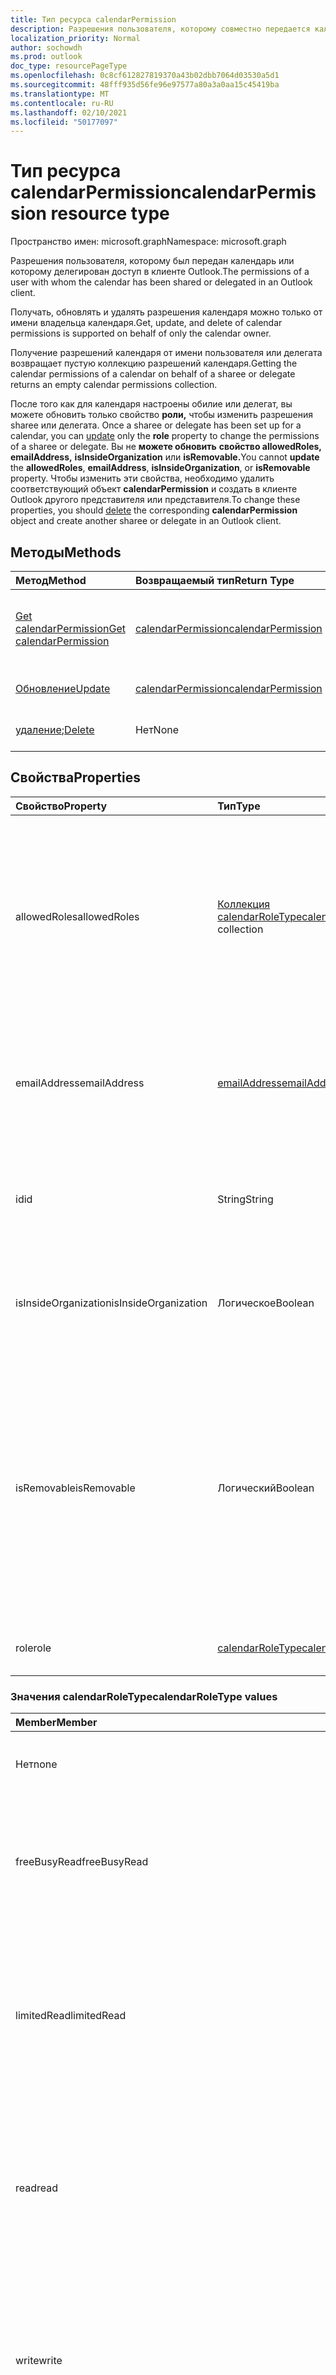 ```yaml
---
title: Тип ресурса calendarPermission
description: Разрешения пользователя, которому совместно передается календарь.
localization_priority: Normal
author: sochowdh
ms.prod: outlook
doc_type: resourcePageType
ms.openlocfilehash: 0c8cf612827819370a43b02dbb7064d03530a5d1
ms.sourcegitcommit: 48fff935d56fe96e97577a80a3a0aa15c45419ba
ms.translationtype: MT
ms.contentlocale: ru-RU
ms.lasthandoff: 02/10/2021
ms.locfileid: "50177097"
---
```

# <a name="calendarpermission-resource-type"></a><span data-ttu-id="dbe82-103">Тип ресурса calendarPermission</span><span class="sxs-lookup"><span data-stu-id="dbe82-103">calendarPermission resource type</span></span>

<span data-ttu-id="dbe82-104">Пространство имен: microsoft.graph</span><span class="sxs-lookup"><span data-stu-id="dbe82-104">Namespace: microsoft.graph</span></span>

<span data-ttu-id="dbe82-105">Разрешения пользователя, которому был передан календарь или которому делегирован доступ в клиенте Outlook.</span><span class="sxs-lookup"><span data-stu-id="dbe82-105">The permissions of a user with whom the calendar has been shared or delegated in an Outlook client.</span></span>

<span data-ttu-id="dbe82-106">Получать, обновлять и удалять разрешения календаря можно только от имени владельца календаря.</span><span class="sxs-lookup"><span data-stu-id="dbe82-106">Get, update, and delete of calendar permissions is supported on behalf of only the calendar owner.</span></span>

<span data-ttu-id="dbe82-107">Получение разрешений календаря от имени пользователя или делегата возвращает пустую коллекцию разрешений календаря.</span><span class="sxs-lookup"><span data-stu-id="dbe82-107">Getting the calendar permissions of a calendar on behalf of a sharee or delegate returns an empty calendar permissions collection.</span></span>

<span data-ttu-id="dbe82-108">После того как для календаря настроены обилие или делегат, вы можете обновить только свойство **роли,** чтобы изменить разрешения sharee или делегата. [](../api/calendarpermission-update.md)</span><span class="sxs-lookup"><span data-stu-id="dbe82-108">Once a sharee or delegate has been set up for a calendar, you can [update](../api/calendarpermission-update.md) only the **role** property to change the permissions of a sharee or delegate.</span></span> <span data-ttu-id="dbe82-109">Вы не **можете обновить** **свойство allowedRoles,** **emailAddress,** **isInsideOrganization** или **isRemovable.**</span><span class="sxs-lookup"><span data-stu-id="dbe82-109">You cannot **update** the **allowedRoles**, **emailAddress**, **isInsideOrganization**, or **isRemovable** property.</span></span> <span data-ttu-id="dbe82-110">Чтобы изменить эти свойства, [](../api/calendarpermission-delete.md) необходимо удалить соответствующий объект **calendarPermission** и создать в клиенте Outlook другого представителя или представителя.</span><span class="sxs-lookup"><span data-stu-id="dbe82-110">To change these properties, you should [delete](../api/calendarpermission-delete.md) the corresponding **calendarPermission** object and create another sharee or delegate in an Outlook client.</span></span>

## <a name="methods"></a><span data-ttu-id="dbe82-111">Методы</span><span class="sxs-lookup"><span data-stu-id="dbe82-111">Methods</span></span>

| <span data-ttu-id="dbe82-112">Метод</span><span class="sxs-lookup"><span data-stu-id="dbe82-112">Method</span></span>       | <span data-ttu-id="dbe82-113">Возвращаемый тип</span><span class="sxs-lookup"><span data-stu-id="dbe82-113">Return Type</span></span> | <span data-ttu-id="dbe82-114">Описание</span><span class="sxs-lookup"><span data-stu-id="dbe82-114">Description</span></span> |
|:-------------|:------------|:------------|
| [<span data-ttu-id="dbe82-115">Get calendarPermission</span><span class="sxs-lookup"><span data-stu-id="dbe82-115">Get calendarPermission</span></span>](../api/calendarpermission-get.md) | [<span data-ttu-id="dbe82-116">calendarPermission</span><span class="sxs-lookup"><span data-stu-id="dbe82-116">calendarPermission</span></span>](calendarpermission.md) | <span data-ttu-id="dbe82-117">Чтение свойств и связей объекта calendarPermission.</span><span class="sxs-lookup"><span data-stu-id="dbe82-117">Read properties and relationships of calendarPermission object.</span></span> |
| [<span data-ttu-id="dbe82-118">Обновление</span><span class="sxs-lookup"><span data-stu-id="dbe82-118">Update</span></span>](../api/calendarpermission-update.md) | [<span data-ttu-id="dbe82-119">calendarPermission</span><span class="sxs-lookup"><span data-stu-id="dbe82-119">calendarPermission</span></span>](calendarpermission.md) | <span data-ttu-id="dbe82-120">Обновление объекта calendarPermission.</span><span class="sxs-lookup"><span data-stu-id="dbe82-120">Update calendarPermission object.</span></span> |
| <span data-ttu-id="dbe82-121">[удаление](../api/calendarpermission-delete.md);</span><span class="sxs-lookup"><span data-stu-id="dbe82-121">[Delete](../api/calendarpermission-delete.md)</span></span> | <span data-ttu-id="dbe82-122">Нет</span><span class="sxs-lookup"><span data-stu-id="dbe82-122">None</span></span> | <span data-ttu-id="dbe82-123">Удаление объекта calendarPermission.</span><span class="sxs-lookup"><span data-stu-id="dbe82-123">Delete calendarPermission object.</span></span> |

## <a name="properties"></a><span data-ttu-id="dbe82-124">Свойства</span><span class="sxs-lookup"><span data-stu-id="dbe82-124">Properties</span></span>

| <span data-ttu-id="dbe82-125">Свойство</span><span class="sxs-lookup"><span data-stu-id="dbe82-125">Property</span></span>     | <span data-ttu-id="dbe82-126">Тип</span><span class="sxs-lookup"><span data-stu-id="dbe82-126">Type</span></span>        | <span data-ttu-id="dbe82-127">Описание</span><span class="sxs-lookup"><span data-stu-id="dbe82-127">Description</span></span> |
|:-------------|:------------|:------------|
|<span data-ttu-id="dbe82-128">allowedRoles</span><span class="sxs-lookup"><span data-stu-id="dbe82-128">allowedRoles</span></span>|<span data-ttu-id="dbe82-129">[Коллекция calendarRoleType](#calendarroletype-values)</span><span class="sxs-lookup"><span data-stu-id="dbe82-129">[calendarRoleType](#calendarroletype-values) collection</span></span>| <span data-ttu-id="dbe82-130">Список разрешенных уровней разрешений общего доступа или делегирование для календаря.</span><span class="sxs-lookup"><span data-stu-id="dbe82-130">List of allowed sharing or delegating permission levels for the calendar.</span></span> <span data-ttu-id="dbe82-131">Возможные значения: `none`, `freeBusyRead`, `limitedRead`, `read`, `write`, `delegateWithoutPrivateEventAccess`, `delegateWithPrivateEventAccess`, `custom`.</span><span class="sxs-lookup"><span data-stu-id="dbe82-131">Possible values are: `none`, `freeBusyRead`, `limitedRead`, `read`, `write`, `delegateWithoutPrivateEventAccess`, `delegateWithPrivateEventAccess`, `custom`.</span></span>|
|<span data-ttu-id="dbe82-132">emailAddress</span><span class="sxs-lookup"><span data-stu-id="dbe82-132">emailAddress</span></span>|[<span data-ttu-id="dbe82-133">emailAddress</span><span class="sxs-lookup"><span data-stu-id="dbe82-133">emailAddress</span></span>](emailaddress.md)| <span data-ttu-id="dbe82-134">Представляет делиться данными или делегатами, у которых есть доступ к календарю.</span><span class="sxs-lookup"><span data-stu-id="dbe82-134">Represents a sharee or delegate who has access to the calendar.</span></span> <span data-ttu-id="dbe82-135">Для обоймы "Моя организация" свойство **адреса** имеет null.</span><span class="sxs-lookup"><span data-stu-id="dbe82-135">For the "My Organization" sharee, the **address** property is null.</span></span> <span data-ttu-id="dbe82-136">Только для чтения.</span><span class="sxs-lookup"><span data-stu-id="dbe82-136">Read-only.</span></span> |
|<span data-ttu-id="dbe82-137">id</span><span class="sxs-lookup"><span data-stu-id="dbe82-137">id</span></span>|<span data-ttu-id="dbe82-138">String</span><span class="sxs-lookup"><span data-stu-id="dbe82-138">String</span></span>| <span data-ttu-id="dbe82-139">Уникальный идентификатор пользователя (общего доступа или делегата), которому был передан календарь.</span><span class="sxs-lookup"><span data-stu-id="dbe82-139">The unique identifier of the user (sharee or delegate) with whom the calendar has been shared.</span></span> <span data-ttu-id="dbe82-140">Только для чтения.</span><span class="sxs-lookup"><span data-stu-id="dbe82-140">Read-only.</span></span>|
|<span data-ttu-id="dbe82-141">isInsideOrganization</span><span class="sxs-lookup"><span data-stu-id="dbe82-141">isInsideOrganization</span></span>|<span data-ttu-id="dbe82-142">Логическое</span><span class="sxs-lookup"><span data-stu-id="dbe82-142">Boolean</span></span>| <span data-ttu-id="dbe82-143">Имеет true, если пользователь в контексте (пользователь или делегат) находится в той же организации, что и владелец календаря.</span><span class="sxs-lookup"><span data-stu-id="dbe82-143">True if the user in context (sharee or delegate) is inside the same organization as the calendar owner.</span></span>|
|<span data-ttu-id="dbe82-144">isRemovable</span><span class="sxs-lookup"><span data-stu-id="dbe82-144">isRemovable</span></span>|<span data-ttu-id="dbe82-145">Логический</span><span class="sxs-lookup"><span data-stu-id="dbe82-145">Boolean</span></span>| <span data-ttu-id="dbe82-146">`True` если пользователь может быть удален из списка sharees или делегатов для указанного календаря, в противном `false` случае.</span><span class="sxs-lookup"><span data-stu-id="dbe82-146">`True` if the user can be removed from the list of sharees or delegates for the specified calendar, `false` otherwise.</span></span> <span data-ttu-id="dbe82-147">Пользователь "Моя организация" определяет разрешения, которые другие пользователи в организации имеют для данного календаря.</span><span class="sxs-lookup"><span data-stu-id="dbe82-147">The "My organization" user determines the permissions other people within your organization have to the given calendar.</span></span> <span data-ttu-id="dbe82-148">Невозможно удалить "Моя организация" в качестве делиться в календаре.</span><span class="sxs-lookup"><span data-stu-id="dbe82-148">You cannot remove "My organization" as a sharee to a calendar.</span></span>|
|<span data-ttu-id="dbe82-149">role</span><span class="sxs-lookup"><span data-stu-id="dbe82-149">role</span></span>|[<span data-ttu-id="dbe82-150">calendarRoleType</span><span class="sxs-lookup"><span data-stu-id="dbe82-150">calendarRoleType</span></span>](#calendarroletype-values)| <span data-ttu-id="dbe82-151">Текущий уровень разрешений для доступа к календарю или делегата.</span><span class="sxs-lookup"><span data-stu-id="dbe82-151">Current permission level of the calendar sharee or delegate.</span></span> |

### <a name="calendarroletype-values"></a><span data-ttu-id="dbe82-152">Значения calendarRoleType</span><span class="sxs-lookup"><span data-stu-id="dbe82-152">calendarRoleType values</span></span>

| <span data-ttu-id="dbe82-153">Member</span><span class="sxs-lookup"><span data-stu-id="dbe82-153">Member</span></span>        | <span data-ttu-id="dbe82-154">Описание</span><span class="sxs-lookup"><span data-stu-id="dbe82-154">Description</span></span> |
|:--------------|:------------|
| <span data-ttu-id="dbe82-155">Нет</span><span class="sxs-lookup"><span data-stu-id="dbe82-155">none</span></span> | <span data-ttu-id="dbe82-156">Календарь не является общим для пользователя.</span><span class="sxs-lookup"><span data-stu-id="dbe82-156">Calendar is not shared with the user.</span></span> |
| <span data-ttu-id="dbe82-157">freeBusyRead</span><span class="sxs-lookup"><span data-stu-id="dbe82-157">freeBusyRead</span></span> | <span data-ttu-id="dbe82-158">Пользователь — это пользователь, который может просматривать состояние занятости владельца в календаре.</span><span class="sxs-lookup"><span data-stu-id="dbe82-158">User is a sharee who can view free/busy status of the owner on the calendar.</span></span> |
| <span data-ttu-id="dbe82-159">limitedRead</span><span class="sxs-lookup"><span data-stu-id="dbe82-159">limitedRead</span></span> | <span data-ttu-id="dbe82-160">Пользователь — это пользователь, который может просматривать состояние занятости, а также заголовки и расположения событий в календаре.</span><span class="sxs-lookup"><span data-stu-id="dbe82-160">User is a sharee who can view free/busy status, and titles and locations of the events on the calendar.</span></span> |
| <span data-ttu-id="dbe82-161">read</span><span class="sxs-lookup"><span data-stu-id="dbe82-161">read</span></span> | <span data-ttu-id="dbe82-162">Пользователь — это пользователь, который может просматривать все сведения о событиях в календаре, кроме частных событий владельца.</span><span class="sxs-lookup"><span data-stu-id="dbe82-162">User is a sharee who can view all the details of the events on the calendar, except for the owner's private events.</span></span> |
| <span data-ttu-id="dbe82-163">write</span><span class="sxs-lookup"><span data-stu-id="dbe82-163">write</span></span> | <span data-ttu-id="dbe82-164">Пользователь — это пользователь, который может просматривать все сведения (кроме частных событий) и редактировать события в календаре.</span><span class="sxs-lookup"><span data-stu-id="dbe82-164">User is a sharee who can view all the details (except for private events) and edit events on the calendar.</span></span> |
| <span data-ttu-id="dbe82-165">delegateWithoutPrivateEventAccess</span><span class="sxs-lookup"><span data-stu-id="dbe82-165">delegateWithoutPrivateEventAccess</span></span> | <span data-ttu-id="dbe82-166">Пользователь является делегатом, который имеет доступ на записи, но не может просматривать сведения о частных событиях владельца в календаре.</span><span class="sxs-lookup"><span data-stu-id="dbe82-166">User is a delegate who has write access but cannot view information of the owner's private events on the calendar.</span></span> |
| <span data-ttu-id="dbe82-167">delegateWithPrivateEventAccess</span><span class="sxs-lookup"><span data-stu-id="dbe82-167">delegateWithPrivateEventAccess</span></span> | <span data-ttu-id="dbe82-168">Пользователь — это делегат, который имеет доступ на записи и может просматривать сведения о частных событиях владельца в календаре.</span><span class="sxs-lookup"><span data-stu-id="dbe82-168">User is a delegate who has write access and can view information of the owner's private events on the calendar.</span></span> |
| <span data-ttu-id="dbe82-169">custom</span><span class="sxs-lookup"><span data-stu-id="dbe82-169">custom</span></span> | <span data-ttu-id="dbe82-170">Пользователь имеет настраиваемые разрешения на доступ к календарю.</span><span class="sxs-lookup"><span data-stu-id="dbe82-170">User has custom permissions to the calendar.</span></span> |


## <a name="json-representation"></a><span data-ttu-id="dbe82-171">Представление JSON</span><span class="sxs-lookup"><span data-stu-id="dbe82-171">JSON representation</span></span>

<span data-ttu-id="dbe82-172">Ниже указано представление ресурса в формате JSON.</span><span class="sxs-lookup"><span data-stu-id="dbe82-172">The following is a JSON representation of the resource.</span></span>

<!-- {
  "blockType": "resource",
  "@odata.type": "microsoft.graph.calendarPermission",
  "keyProperty": "id"
}-->

```json
{
  "allowedRoles": ["string"],
  "emailAddress": {"@odata.type": "microsoft.graph.emailAddress"},
  "id": "String (identifier)",
  "isInsideOrganization": "boolean",
  "isRemovable": "boolean",
  "role": "string"
}
```

<!-- uuid: 16cd6b66-4b1a-43a1-adaf-3a886856ed98
2019-02-04 14:57:30 UTC -->
<!-- {
  "type": "#page.annotation",
  "description": "calendarPermission resource",
  "keywords": "",
  "section": "documentation",
  "tocPath": ""
}-->

